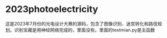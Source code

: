 # 2023photoelectricity
这是2023年7月份的光电设计大赛的源码，包含了图像识别、迷宫转化和路径规划。识别宝藏是用神经网络完成的，里面没有。里面的testmian.py是主函数

